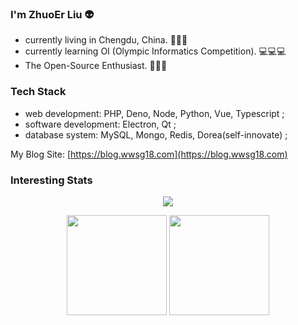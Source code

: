 ### I'm ZhuoEr Liu 👽

* currently living in Chengdu, China. 🌱🌱🌱
* currently learning OI (Olympic Informatics Competition). 💻💻💻
* The Open-Source Enthusiast. 🚀🚀🚀

### Tech Stack

- web development: PHP, Deno, Node, Python, Vue, Typescript ;
- software development: Electron, Qt ;
- database system: MySQL, Mongo, Redis, Dorea(self-innovate) ;

My Blog Site: [https://blog.wwsg18.com](https://blog.wwsg18.com)

### Interesting Stats

<p align="center">
<img src="https://www.codewars.com/users/mrxiaozhuox/badges/large"/>
</p>
<p align="center">
  <img height="160" src="https://github-readme-stats.vercel.app/api/top-langs/?username=mrxiaozhuox&theme=prussian&hide=html,css&count_private=true&show_icons=true&hide_border=true&layout=compact"/>
  <img height="160" src="https://github-readme-stats.vercel.app/api?username=mrxiaozhuox&count_private=true&show_icons=true&theme=prussian&include_all_commits=true&hide_border=true"/>
</p>
